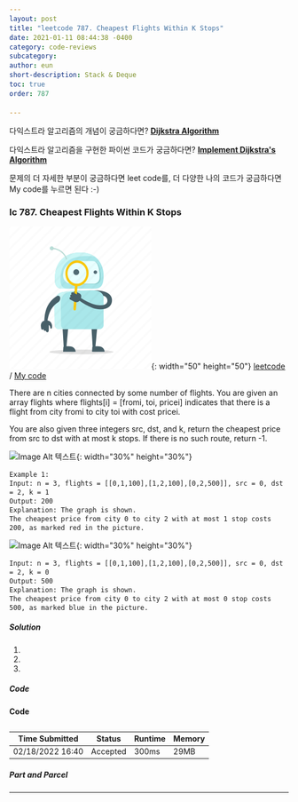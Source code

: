 ```yaml
---
layout: post
title: "leetcode 787. Cheapest Flights Within K Stops"
date: 2021-01-11 08:44:38 -0400
category: code-reviews
subcategory: 
author: eun
short-description: Stack & Deque
toc: true
order: 787

---
```


다익스트라 알고리즘의 개념이 궁금하다면? <a href="{{ site.url }}{{ site.baseurl }}/algorithm/Dijkstra">**Dijkstra Algorithm**</a>

다익스트라 알고리즘을 구현한 파이썬 코드가 궁금하다면? <a href="https://github.com/JJungEEun/CodingTest/blob/main/interviews/chap13_%EC%B5%9C%EB%8B%A8%EA%B2%BD%EB%A1%9C%EB%AC%B8%EC%A0%9C/dijkstra%20algorithm.ipynb">**Implement Dijkstra's Algorithm**</a>

문제의 더 자세한 부분이 궁금하다면 leet code를, 더 다양한 나의 코드가 궁금하다면 My code를 누르면 된다 :-)


### lc 787. Cheapest Flights Within K Stops
![Image Alt 텍스트](/assets/link.png){: width="50" height="50"} <a href="https://leetcode.com/problems/cheapest-flights-within-k-stops/">leetcode</a>  /  <a href="">  My code</a>

There are n cities connected by some number of flights. You are given an array flights where flights[i] = [fromi, toi, pricei] indicates that there is a flight from city fromi to city toi with cost pricei.

You are also given three integers src, dst, and k, return the cheapest price from src to dst with at most k stops. If there is no such route, return -1.

![Image Alt 텍스트](https://s3-lc-upload.s3.amazonaws.com/uploads/2018/02/16/995.png){: width="30%" height="30%"}
```
Example 1:
Input: n = 3, flights = [[0,1,100],[1,2,100],[0,2,500]], src = 0, dst = 2, k = 1
Output: 200
Explanation: The graph is shown.
The cheapest price from city 0 to city 2 with at most 1 stop costs 200, as marked red in the picture.
```
![Image Alt 텍스트](https://s3-lc-upload.s3.amazonaws.com/uploads/2018/02/16/995.png){: width="30%" height="30%"}
```
Input: n = 3, flights = [[0,1,100],[1,2,100],[0,2,500]], src = 0, dst = 2, k = 0
Output: 500
Explanation: The graph is shown.
The cheapest price from city 0 to city 2 with at most 0 stop costs 500, as marked blue in the picture.
```


##### Solution
1. 
2. 
3. 


##### Code
**Code**
```python
```


Time Submitted | Status | Runtime | Memory
---|---|---|---|
02/18/2022 16:40|Accepted|300ms|29MB

##### Part and Parcel

---


